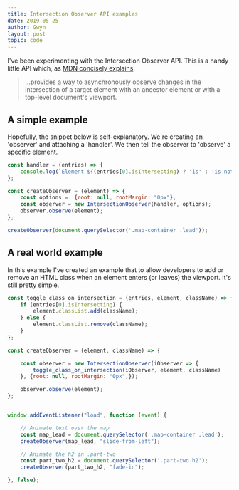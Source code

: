 ```yaml
---
title: Intersection Observer API examples
date: 2019-05-25
author: Gwyn
layout: post
topic: code
---
```


I've been experimenting with the Intersection Observer API. This is a handy little API which, as [MDN concisely explains](https://developer.mozilla.org/en-US/docs/Web/API/Intersection_Observer_API):

> ...provides a way to asynchronously observe changes in the intersection of a target element with an ancestor element or with a top-level document's viewport.

## A simple example

Hopefully, the snippet below is self-explanatory. We're creating an 'observer' and attaching a 'handler'. We then tell the observer to 'observe' a specific element.

```javascript
const handler = (entries) => {
    console.log(`Element ${(entries[0].isIntersecting) ? 'is' : 'is not'} in view`);
};

const createObserver = (element) => {
    const options =  {root: null, rootMargin: "0px"};
    const observer = new IntersectionObserver(handler, options);
    observer.observe(element);
};

createObserver(document.querySelector('.map-container .lead'));
```

## A real world example

In this example I've created an example that to allow developers to add or remove an HTML class when an element enters (or leaves) the viewport. It's still pretty simple.


```javascript
const toggle_class_on_intersection = (entries, element, className) => {
    if (entries[0].isIntersecting) {
        element.classList.add(className);
    } else {
        element.classList.remove(className);
    }
};

const createObserver = (element, className) => {

    const observer = new IntersectionObserver(iObserver => {
        toggle_class_on_intersection(iObserver, element, className)
    }, {root: null, rootMargin: "0px",});

    observer.observe(element);
};


window.addEventListener("load", function (event) {

    // Animate text over the map
    const map_lead = document.querySelector('.map-container .lead');
    createObserver(map_lead, "slide-from-left");

    // Animate the h2 in .part-two
    const part_two_h2 = document.querySelector('.part-two h2');
    createObserver(part_two_h2, "fade-in");

}, false);

```